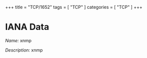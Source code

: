 +++
title = "TCP/1652"
tags = [ "TCP" ]
categories = [ "TCP" ]
+++

# IANA Data

_Name:_ xnmp

_Description:_ xnmp

